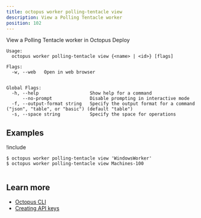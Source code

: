 ```yaml
---
title: octopus worker polling-tentacle view
description: View a Polling Tentacle worker
position: 102
---
```


View a Polling Tentacle worker in Octopus Deploy


```text
Usage:
  octopus worker polling-tentacle view {<name> | <id>} [flags]

Flags:
  -w, --web   Open in web browser


Global Flags:
  -h, --help                   Show help for a command
      --no-prompt              Disable prompting in interactive mode
  -f, --output-format string   Specify the output format for a command ("json", "table", or "basic") (default "table")
  -s, --space string           Specify the space for operations

```

## Examples

!include <samples-instance>


```text
$ octopus worker polling-tentacle view 'WindowsWorker'
$ octopus worker polling-tentacle view Machines-100


```

## Learn more

- [Octopus CLI](/docs/octopus-rest-api/cli/index.md)
- [Creating API keys](/docs/octopus-rest-api/how-to-create-an-api-key.md)
